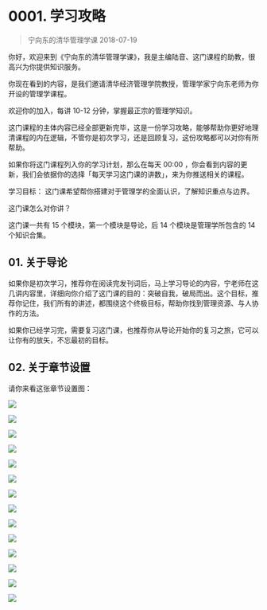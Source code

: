 # 0001. 学习攻略
> 宁向东的清华管理学课
2018-07-19

你好，欢迎来到《宁向东的清华管理学课》，我是主编陆音、这门课程的助教，很高兴为你提供知识服务。

你现在看到的内容，是我们邀请清华经济管理学院教授，管理学家宁向东老师为你开设的管理学课程。

欢迎你的加入，每讲 10-12 分钟，掌握最正宗的管理学知识。

这门课程的主体内容已经全部更新完毕，这是一份学习攻略，能够帮助你更好地理清课程的内在逻辑，不管你是初次学习，还是回顾复习，这份攻略都可以对你有所帮助。

如果你将这门课程列入你的学习计划，那么在每天 00:00 ，你会看到内容的更新，我们会依据你的选择「每天学习这门课的讲数」，来为你推送相关的课程。

学习目标： 这门课希望帮你搭建对于管理学的全面认识，了解知识重点与边界。

这门课怎么对你讲？

这门课一共有 15 个模块，第一个模块是导论，后 14 个模块是管理学所包含的 14 个知识合集。

## 01. 关于导论

如果你是初次学习，推荐你在阅读完发刊词后，马上学习导论的内容，宁老师在这几讲内容里，详细向你介绍了这门课的目的：突破自我，破局而出。这个目标，推荐你记住，我们所有的讲述，都围绕这个终极目标，帮助你找到管理资源、与人协作的方法。

如果你已经学习完，需要复习这门课，也推荐你从导论开始你的复习之旅，它可以让你有的放矢，不忘最初的目标。

## 02. 关于章节设置

请你来看这张章节设置图：

![](https://raw.githubusercontent.com/dalong0514/selfstudy/master/图片链接/宁向东/2019056.jpeg)

![](https://raw.githubusercontent.com/dalong0514/selfstudy/master/图片链接/宁向东/2019057.jpeg)

![](https://raw.githubusercontent.com/dalong0514/selfstudy/master/图片链接/宁向东/2019058.jpeg)

![](https://raw.githubusercontent.com/dalong0514/selfstudy/master/图片链接/宁向东/2019059.jpeg)

![](https://raw.githubusercontent.com/dalong0514/selfstudy/master/图片链接/宁向东/2019060.jpeg)

![](https://raw.githubusercontent.com/dalong0514/selfstudy/master/图片链接/宁向东/2019061.jpeg)

![](https://raw.githubusercontent.com/dalong0514/selfstudy/master/图片链接/宁向东/2019062.jpeg)

![](https://raw.githubusercontent.com/dalong0514/selfstudy/master/图片链接/宁向东/2019063.jpeg)

![](https://raw.githubusercontent.com/dalong0514/selfstudy/master/图片链接/宁向东/2019064.jpeg)

![](https://raw.githubusercontent.com/dalong0514/selfstudy/master/图片链接/宁向东/2019065.jpeg)

![](https://raw.githubusercontent.com/dalong0514/selfstudy/master/图片链接/宁向东/2019066.jpeg)

![](https://raw.githubusercontent.com/dalong0514/selfstudy/master/图片链接/宁向东/2019067.jpeg)

![](https://raw.githubusercontent.com/dalong0514/selfstudy/master/图片链接/宁向东/2019068.jpeg)

![](https://raw.githubusercontent.com/dalong0514/selfstudy/master/图片链接/宁向东/2019069.jpeg)
